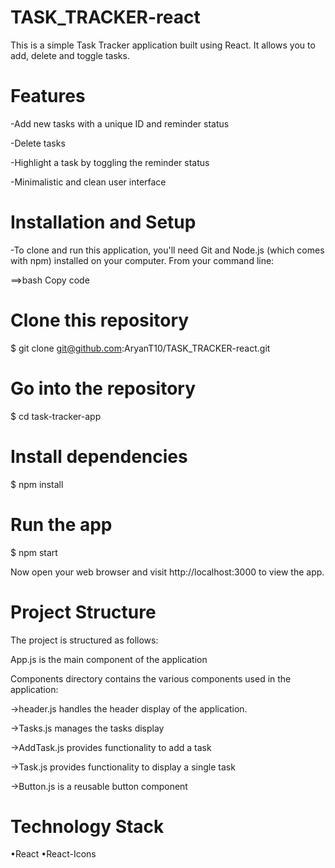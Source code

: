 # TASK_TRACKER-react
This is a simple Task Tracker application built using React. It allows you to add, delete and toggle tasks.

# Features

-Add new tasks with a unique ID and reminder status

-Delete tasks

-Highlight a task by toggling the reminder status

-Minimalistic and clean user interface

# Installation and Setup
-To clone and run this application, you'll need Git and Node.js (which comes with npm) installed on your computer.
From your command line:

==>bash
    Copy code

# Clone this repository

$ git clone git@github.com:AryanT10/TASK_TRACKER-react.git

# Go into the repository

$ cd task-tracker-app

# Install dependencies

$ npm install

# Run the app

$ npm start

Now open your web browser and visit http://localhost:3000 to view the app.

# Project Structure

The project is structured as follows:

App.js is the main component of the application

Components directory contains the various components used in the application:

  ->header.js handles the header display of the application.
  
  ->Tasks.js manages the tasks display
  
  ->AddTask.js provides functionality to add a task
  
  ->Task.js provides functionality to display a single task
  
  ->Button.js is a reusable button component

# Technology Stack
•React
•React-Icons
